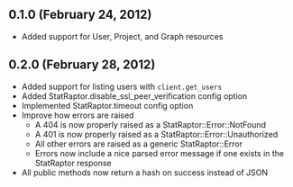 ## 0.1.0 (February 24, 2012)

* Added support for User, Project, and Graph resources


## 0.2.0 (February 28, 2012)

* Added support for listing users with `client.get_users`
* Added StatRaptor.disable\_ssl\_peer\_verification config option
* Implemented StatRaptor.timeout config option
* Improve how errors are raised
  * A 404 is now properly raised as a StatRaptor::Error::NotFound
  * A 401 is now properly raised as a StatRaptor::Error::Unauthorized
  * All other errors are raised as a generic StatRaptor::Error
  * Errors now include a nice parsed error message if one exists in the StatRaptor response
* All public methods now return a hash on success instead of JSON
